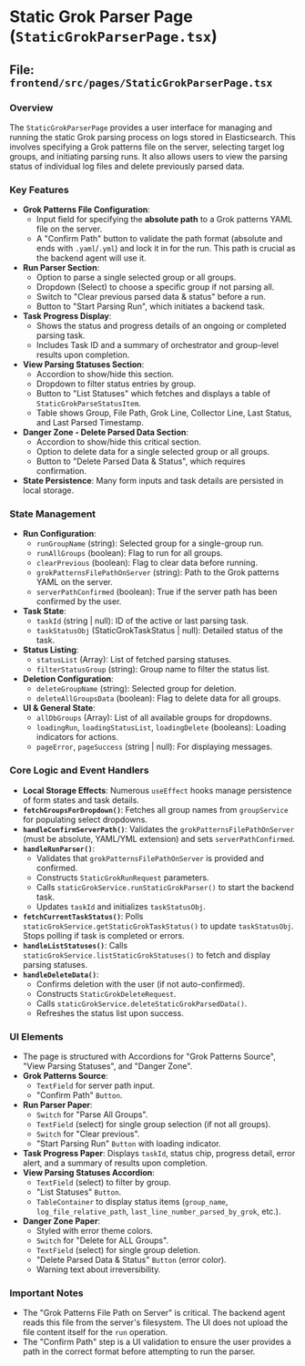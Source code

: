 # Static Grok Parser Page (`StaticGrokParserPage.tsx`)

## File: `frontend/src/pages/StaticGrokParserPage.tsx`

### Overview

The `StaticGrokParserPage` provides a user interface for managing and running the static Grok parsing process on logs stored in Elasticsearch. This involves specifying a Grok patterns file on the server, selecting target log groups, and initiating parsing runs. It also allows users to view the parsing status of individual log files and delete previously parsed data.

### Key Features

- **Grok Patterns File Configuration**:
  - Input field for specifying the **absolute path** to a Grok patterns YAML file on the server.
  - A "Confirm Path" button to validate the path format (absolute and ends with `.yaml`/`.yml`) and lock it in for the run. This path is crucial as the backend agent will use it.
- **Run Parser Section**:
  - Option to parse a single selected group or all groups.
  - Dropdown (Select) to choose a specific group if not parsing all.
  - Switch to "Clear previous parsed data & status" before a run.
  - Button to "Start Parsing Run", which initiates a backend task.
- **Task Progress Display**:
  - Shows the status and progress details of an ongoing or completed parsing task.
  - Includes Task ID and a summary of orchestrator and group-level results upon completion.
- **View Parsing Statuses Section**:
  - Accordion to show/hide this section.
  - Dropdown to filter status entries by group.
  - Button to "List Statuses" which fetches and displays a table of `StaticGrokParseStatusItem`.
  - Table shows Group, File Path, Grok Line, Collector Line, Last Status, and Last Parsed Timestamp.
- **Danger Zone - Delete Parsed Data Section**:
  - Accordion to show/hide this critical section.
  - Option to delete data for a single selected group or all groups.
  - Button to "Delete Parsed Data & Status", which requires confirmation.
- **State Persistence**: Many form inputs and task details are persisted in local storage.

### State Management

- **Run Configuration**:
  - `runGroupName` (string): Selected group for a single-group run.
  - `runAllGroups` (boolean): Flag to run for all groups.
  - `clearPrevious` (boolean): Flag to clear data before running.
  - `grokPatternsFilePathOnServer` (string): Path to the Grok patterns YAML on the server.
  - `serverPathConfirmed` (boolean): True if the server path has been confirmed by the user.
- **Task State**:
  - `taskId` (string | null): ID of the active or last parsing task.
  - `taskStatusObj` (StaticGrokTaskStatus | null): Detailed status of the task.
- **Status Listing**:
  - `statusList` (Array<StaticGrokParseStatusItem>): List of fetched parsing statuses.
  - `filterStatusGroup` (string): Group name to filter the status list.
- **Deletion Configuration**:
  - `deleteGroupName` (string): Selected group for deletion.
  - `deleteAllGroupsData` (boolean): Flag to delete data for all groups.
- **UI & General State**:
  - `allDbGroups` (Array<GroupInfoDetail>): List of all available groups for dropdowns.
  - `loadingRun`, `loadingStatusList`, `loadingDelete` (booleans): Loading indicators for actions.
  - `pageError`, `pageSuccess` (string | null): For displaying messages.

### Core Logic and Event Handlers

- **Local Storage Effects**: Numerous `useEffect` hooks manage persistence of form states and task details.
- **`fetchGroupsForDropdown()`**: Fetches all group names from `groupService` for populating select dropdowns.
- **`handleConfirmServerPath()`**: Validates the `grokPatternsFilePathOnServer` (must be absolute, YAML/YML extension) and sets `serverPathConfirmed`.
- **`handleRunParser()`**:
  - Validates that `grokPatternsFilePathOnServer` is provided and confirmed.
  - Constructs `StaticGrokRunRequest` parameters.
  - Calls `staticGrokService.runStaticGrokParser()` to start the backend task.
  - Updates `taskId` and initializes `taskStatusObj`.
- **`fetchCurrentTaskStatus()`**: Polls `staticGrokService.getStaticGrokTaskStatus()` to update `taskStatusObj`. Stops polling if task is completed or errors.
- **`handleListStatuses()`**: Calls `staticGrokService.listStaticGrokStatuses()` to fetch and display parsing statuses.
- **`handleDeleteData()`**:
  - Confirms deletion with the user (if not auto-confirmed).
  - Constructs `StaticGrokDeleteRequest`.
  - Calls `staticGrokService.deleteStaticGrokParsedData()`.
  - Refreshes the status list upon success.

### UI Elements

- The page is structured with Accordions for "Grok Patterns Source", "View Parsing Statuses", and "Danger Zone".
- **Grok Patterns Source**:
  - `TextField` for server path input.
  - "Confirm Path" `Button`.
- **Run Parser Paper**:
  - `Switch` for "Parse All Groups".
  - `TextField` (select) for single group selection (if not all groups).
  - `Switch` for "Clear previous".
  - "Start Parsing Run" `Button` with loading indicator.
- **Task Progress Paper**: Displays `taskId`, status chip, progress detail, error alert, and a summary of results upon completion.
- **View Parsing Statuses Accordion**:
  - `TextField` (select) to filter by group.
  - "List Statuses" `Button`.
  - `TableContainer` to display status items (`group_name`, `log_file_relative_path`, `last_line_number_parsed_by_grok`, etc.).
- **Danger Zone Paper**:
  - Styled with error theme colors.
  - `Switch` for "Delete for ALL Groups".
  - `TextField` (select) for single group deletion.
  - "Delete Parsed Data & Status" `Button` (error color).
  - Warning text about irreversibility.

### Important Notes

- The "Grok Patterns File Path on Server" is critical. The backend agent reads this file from the server's filesystem. The UI does not upload the file content itself for the `run` operation.
- The "Confirm Path" step is a UI validation to ensure the user provides a path in the correct format before attempting to run the parser.
